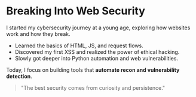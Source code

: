 # Breaking Into Web Security

I started my cybersecurity journey at a young age, exploring how websites work and how they break.

* Learned the basics of HTML, JS, and request flows.
* Discovered my first XSS and realized the power of ethical hacking.
* Slowly got deeper into Python automation and web vulnerabilities.

Today, I focus on building tools that **automate recon and vulnerability detection**.

> "The best security comes from curiosity and persistence."
